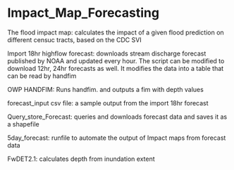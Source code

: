 # Impact_Map_Forecasting

The flood impact map: calculates the impact of a given flood prediction on different censuc tracts, based on the CDC SVI

Import 18hr highflow forecast: downloads stream discharge forecast published by NOAA and updated every hour. The script can be modified to download 12hr, 24hr forecasts as well. It modifies the data into a table that can be read by handfim

OWP HANDFIM: Runs handfim. and outputs a fim with depth values

forecast_input csv file: a sample output from the import 18hr forecast

Query_store_Forecast: queries and downloads forecast data and saves it as a shapefile

5day_forecast: runfile to automate the output of Impact maps from forecast data

FwDET2.1: calculates depth from inundation extent
